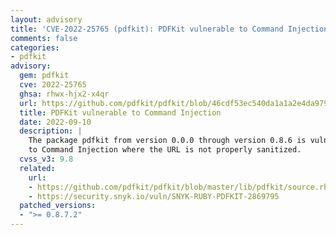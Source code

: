 ```yaml
---
layout: advisory
title: 'CVE-2022-25765 (pdfkit): PDFKit vulnerable to Command Injection'
comments: false
categories:
- pdfkit
advisory:
  gem: pdfkit
  cve: 2022-25765
  ghsa: rhwx-hjx2-x4qr
  url: https://github.com/pdfkit/pdfkit/blob/46cdf53ec540da1a1a2e4da979e3e5fe2f92a257/lib/pdfkit/pdfkit.rb#L55-L58
  title: PDFKit vulnerable to Command Injection
  date: 2022-09-10
  description: |
    The package pdfkit from version 0.0.0 through version 0.8.6 is vulnerable
    to Command Injection where the URL is not properly sanitized.
  cvss_v3: 9.8
  related:
    url:
    - https://github.com/pdfkit/pdfkit/blob/master/lib/pdfkit/source.rb#L44-L50
    - https://security.snyk.io/vuln/SNYK-RUBY-PDFKIT-2869795
  patched_versions:
  - ">= 0.8.7.2"
---
```

